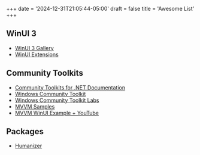 +++
date = '2024-12-31T21:05:44-05:00'
draft = false
title = 'Awesome List'
+++

## WinUI 3

* [WinUI 3 Gallery](https://github.com/microsoft/WinUI-Gallery)
* [WinUI Extensions](https://github.com/dotMorten/WinUIEx)

## Community Toolkits

* [Community Toolkits for .NET Documentation](https://learn.microsoft.com/en-ca/dotnet/communitytoolkit/)
* [Windows Community Toolkit](https://github.com/CommunityToolkit/Windows)
* [Windows Community Toolkit Labs](https://github.com/CommunityToolkit/Labs-Windows)
* [MVVM Samples](https://github.com/CommunityToolkit/MVVM-Samples)
* [MVVM WinUI Example + YouTube](https://github.com/michael-hawker/MVVMNetConfApp)

## Packages

* [Humanizer](https://github.com/Humanizr/Humanizer)